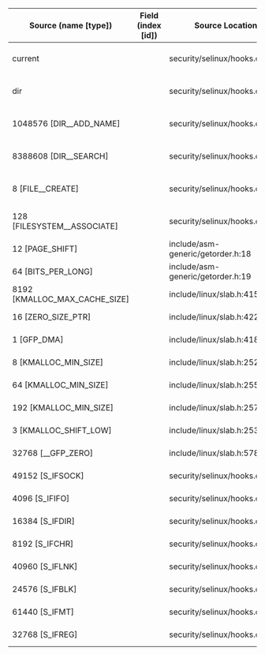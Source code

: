 | Source (name [type])          | Field (index [id]) | Source Location                   | Label at Source             |
|-------------------------------|--------------------|-----------------------------------|-----------------------------|
| current                       |                    | security/selinux/hooks.c:1706     | subject, dynamic, external  |
| dir                           |                    | security/selinux/hooks.c:1702     | object, dynamic, input      |
| 1048576 [DIR__ADD_NAME]       |                    | security/selinux/hooks.c:1723     | operation, static, mediator |
| 8388608 [DIR__SEARCH]         |                    | security/selinux/hooks.c:1723     | operation, static, mediator |
| 8 [FILE__CREATE]              |                    | security/selinux/hooks.c:1735     | operation, static, mediator |
| 128 [FILESYSTEM__ASSOCIATE]   |                    | security/selinux/hooks.c:1741     | operation, static, mediator |
| 12 [PAGE_SHIFT]               |                    | include/asm-generic/getorder.h:18 | all, static, external       |
| 64 [BITS_PER_LONG]            |                    | include/asm-generic/getorder.h:19 | all, static, external       |
| 8192 [KMALLOC_MAX_CACHE_SIZE] |                    | include/linux/slab.h:415          | all, static, external       |
| 16 [ZERO_SIZE_PTR]            |                    | include/linux/slab.h:422          | all, static, external       |
| 1 [GFP_DMA]                   |                    | include/linux/slab.h:418          | all, static, external       |
| 8 [KMALLOC_MIN_SIZE]          |                    | include/linux/slab.h:252          | all, static, external       |
| 64 [KMALLOC_MIN_SIZE]         |                    | include/linux/slab.h:255          | all, static, external       |
| 192 [KMALLOC_MIN_SIZE]        |                    | include/linux/slab.h:257          | all, static, external       |
| 3 [KMALLOC_SHIFT_LOW]         |                    | include/linux/slab.h:253          | all, static, external       |
| 32768 [__GFP_ZERO]            |                    | include/linux/slab.h:578          | all, static, external       |
| 49152 [S_IFSOCK]              |                    | security/selinux/hooks.c:1140     | all, static, external       |
| 4096 [S_IFIFO]                |                    | security/selinux/hooks.c:1152     | all, static, external       |
| 16384 [S_IFDIR]               |                    | security/selinux/hooks.c:1148     | all, static, external       |
| 8192 [S_IFCHR]                |                    | security/selinux/hooks.c:1150     | all, static, external       |
| 40960 [S_IFLNK]               |                    | security/selinux/hooks.c:1142     | all, static, external       |
| 24576 [S_IFBLK]               |                    | security/selinux/hooks.c:1146     | all, static, external       |
| 61440 [S_IFMT]                |                    | security/selinux/hooks.c:1139     | all, static, external       |
| 32768 [S_IFREG]               |                    | security/selinux/hooks.c:1144     | all, static, external       |
